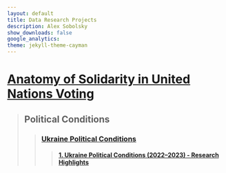 ```yaml
---
layout: default
title: Data Research Projects
description: Alex Sobolsky
show_downloads: false
google_analytics:
theme: jekyll-theme-cayman
---
```

# [Anatomy of Solidarity in United Nations Voting](https://sobolsky.github.io/un)
> ## Political Conditions
>> ### [Ukraine Political Conditions](https://sobolsky.github.io/upc)
>>> #### [1. Ukraine Political Conditions (2022–2023) - Research Highlights](https://sobolsky.github.io/upc/01)
